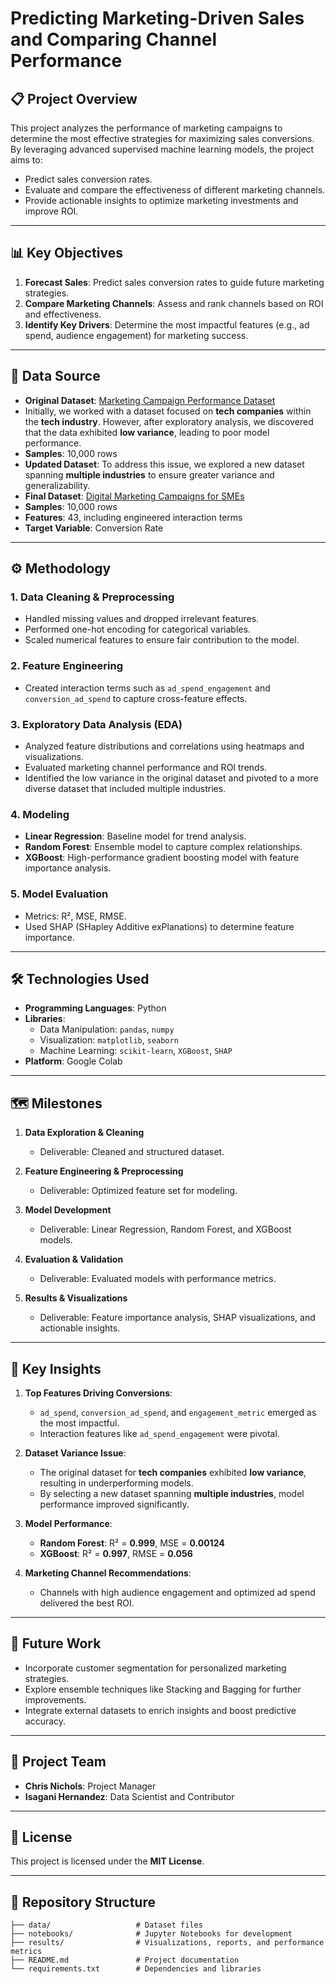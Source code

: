 # Predicting Marketing-Driven Sales and Comparing Channel Performance

## 📋 Project Overview  
This project analyzes the performance of marketing campaigns to determine the most effective strategies for maximizing sales conversions. By leveraging advanced supervised machine learning models, the project aims to:  
- Predict sales conversion rates.  
- Evaluate and compare the effectiveness of different marketing channels.  
- Provide actionable insights to optimize marketing investments and improve ROI.  

---

## 📊 Key Objectives  
1. **Forecast Sales**: Predict sales conversion rates to guide future marketing strategies.  
2. **Compare Marketing Channels**: Assess and rank channels based on ROI and effectiveness.  
3. **Identify Key Drivers**: Determine the most impactful features (e.g., ad spend, audience engagement) for marketing success.  

---

## 📁 Data Source  
- **Original Dataset**: [Marketing Campaign Performance Dataset](https://www.kaggle.com/datasets/manishabhatt22/marketing-campaign-performance-dataset/data)
-  Initially, we worked with a dataset focused on **tech companies** within the **tech industry**. However, after exploratory analysis, we discovered that the data exhibited **low variance**, leading to poor model performance.
- **Samples**: 10,000 rows 
- **Updated Dataset**: To address this issue, we explored a new dataset spanning **multiple industries** to ensure greater variance and generalizability.  
- **Final Dataset**: [Digital Marketing Campaigns for SMEs](https://www.kaggle.com/datasets/farhanmittho/digital-marketing-campaigns-for-smes)  
- **Samples**: 10,000 rows  
- **Features**: 43, including engineered interaction terms  
- **Target Variable**: Conversion Rate  

---

## ⚙️ Methodology  

### 1. Data Cleaning & Preprocessing  
- Handled missing values and dropped irrelevant features.  
- Performed one-hot encoding for categorical variables.  
- Scaled numerical features to ensure fair contribution to the model.  

### 2. Feature Engineering  
- Created interaction terms such as `ad_spend_engagement` and `conversion_ad_spend` to capture cross-feature effects.  

### 3. Exploratory Data Analysis (EDA)  
- Analyzed feature distributions and correlations using heatmaps and visualizations.  
- Evaluated marketing channel performance and ROI trends.  
- Identified the low variance in the original dataset and pivoted to a more diverse dataset that included multiple industries.  

### 4. Modeling  
- **Linear Regression**: Baseline model for trend analysis.  
- **Random Forest**: Ensemble model to capture complex relationships.  
- **XGBoost**: High-performance gradient boosting model with feature importance analysis.  

### 5. Model Evaluation  
- Metrics: R², MSE, RMSE.  
- Used SHAP (SHapley Additive exPlanations) to determine feature importance.  

---

## 🛠️ Technologies Used  
- **Programming Languages**: Python  
- **Libraries**:  
  - Data Manipulation: `pandas`, `numpy`  
  - Visualization: `matplotlib`, `seaborn`  
  - Machine Learning: `scikit-learn`, `XGBoost`, `SHAP`  
- **Platform**: Google Colab  

---

## 🗺️ Milestones  

1. **Data Exploration & Cleaning**  
   - Deliverable: Cleaned and structured dataset.  

2. **Feature Engineering & Preprocessing**  
   - Deliverable: Optimized feature set for modeling.  

3. **Model Development**  
   - Deliverable: Linear Regression, Random Forest, and XGBoost models.  

4. **Evaluation & Validation**  
   - Deliverable: Evaluated models with performance metrics.  

5. **Results & Visualizations**  
   - Deliverable: Feature importance analysis, SHAP visualizations, and actionable insights.  

---

## 🌟 Key Insights  
1. **Top Features Driving Conversions**:  
   - `ad_spend`, `conversion_ad_spend`, and `engagement_metric` emerged as the most impactful.  
   - Interaction features like `ad_spend_engagement` were pivotal.  

2. **Dataset Variance Issue**:  
   - The original dataset for **tech companies** exhibited **low variance**, resulting in underperforming models.  
   - By selecting a new dataset spanning **multiple industries**, model performance improved significantly.  

3. **Model Performance**:  
   - **Random Forest**: R² = **0.999**, MSE = **0.00124**  
   - **XGBoost**: R² = **0.997**, RMSE = **0.056**  

4. **Marketing Channel Recommendations**:  
   - Channels with high audience engagement and optimized ad spend delivered the best ROI.  

---

## 🚀 Future Work  
- Incorporate customer segmentation for personalized marketing strategies.  
- Explore ensemble techniques like Stacking and Bagging for further improvements.  
- Integrate external datasets to enrich insights and boost predictive accuracy.  

---

## 👥 Project Team  
- **Chris Nichols**: Project Manager  
- **Isagani Hernandez**: Data Scientist and Contributor   

---

## 📜 License  
This project is licensed under the **MIT License**.  

---

## 📂 Repository Structure  

```plaintext
├── data/                   # Dataset files  
├── notebooks/              # Jupyter Notebooks for development  
├── results/                # Visualizations, reports, and performance metrics  
├── README.md               # Project documentation  
└── requirements.txt        # Dependencies and libraries  

